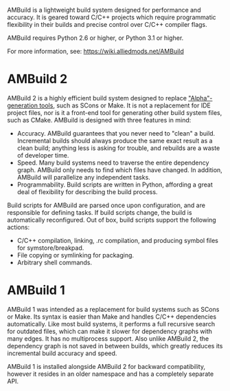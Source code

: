 AMBuild is a lightweight build system designed for performance and accuracy. It is geared toward C/C++ projects which require programmatic flexibility in their builds and precise control over C/C++ compiler flags.

AMBuild requires Python 2.6 or higher, or Python 3.1 or higher.

For more information, see: https://wiki.alliedmods.net/AMBuild

# AMBuild 2

AMBuild 2 is a highly efficient build system designed to replace ["Alpha"-generation tools][1], such as SCons or Make. It is not a replacement for IDE project files, nor is it a front-end tool for generating other build system files, such as CMake. AMBuild is designed with three features in mind:

* Accuracy. AMBuild guarantees that you never need to "clean" a build. Incremental builds should always produce the same exact result as a clean build; anything less is asking for trouble, and rebuilds are a waste of developer time.
* Speed. Many build systems need to traverse the entire dependency graph. AMBuild only needs to find which files have changed. In addition, AMBuild will parallelize any independent tasks.
* Programmability. Build scripts are written in Python, affording a great deal of flexibility for describing the build process.

Build scripts for AMBuild are parsed once upon configuration, and are responsible for defining tasks. If build scripts change, the build is automatically reconfigured. Out of box, build scripts support the following actions:
* C/C++ compilation, linking, .rc compilation, and producing symbol files for symstore/breakpad.
* File copying or symlinking for packaging.
* Arbitrary shell commands.

# AMBuild 1

AMBuild 1 was intended as a replacement for build systems such as SCons or Make. Its syntax is easier than Make and handles C/C++ dependencies automatically. Like most build systems, it performs a full recursive search for outdated files, which can make it slower for dependency graphs with many edges. It has no multiprocess support. Also unlike AMBuild 2, the dependency graph is not saved in between builds, which greatly reduces its incremental build accuracy and speed.

AMBuild 1 is installed alongside AMBuild 2 for backward compatibility, however it resides in an older namespace and has a completely separate API.

[1]: <http://gittup.org/tup/build_system_rules_and_algorithms.pdf> "Build System Rules and Algorithms by Mike Shal"

